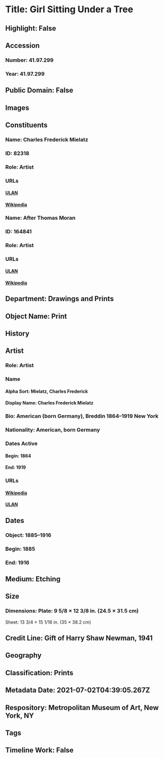 # Title: Girl Sitting Under a Tree
## Highlight: False
## Accession
### Number: 41.97.299
### Year: 41.97.299
## Public Domain: False
## Images
## Constituents
### Name: Charles Frederick Mielatz
### ID: 82318
### Role: Artist
### URLs
#### [ULAN](http://vocab.getty.edu/page/ulan/500120882)
#### [Wikipedia](https://www.wikidata.org/wiki/Q49765070)
### Name: After Thomas Moran
### ID: 164841
### Role: Artist
### URLs
#### [ULAN](http://vocab.getty.edu/page/ulan/500015257)
#### [Wikipedia](https://www.wikidata.org/wiki/Q983441)
## Department: Drawings and Prints
## Object Name: Print
## History
## Artist
### Role: Artist
### Name
#### Alpha Sort: Mielatz, Charles Frederick
#### Display Name: Charles Frederick Mielatz
### Bio: American (born Germany), Breddin 1864–1919 New York
### Nationality: American, born Germany
### Dates Active
#### Begin: 1864
#### End: 1919
### URLs
#### [Wikipedia](https://www.wikidata.org/wiki/Q49765070)
#### [ULAN](http://vocab.getty.edu/page/ulan/500120882)
## Dates
### Object: 1885–1916
### Begin: 1885
### End: 1916
## Medium: Etching
## Size
### Dimensions: Plate: 9 5/8 × 12 3/8 in. (24.5 × 31.5 cm)
Sheet: 13 3/4 × 15 1/16 in. (35 × 38.2 cm)
## Credit Line: Gift of Harry Shaw Newman, 1941
## Geography
## Classification: Prints
## Metadata Date: 2021-07-02T04:39:05.267Z
## Respository: Metropolitan Museum of Art, New York, NY
## Tags
## Timeline Work: False